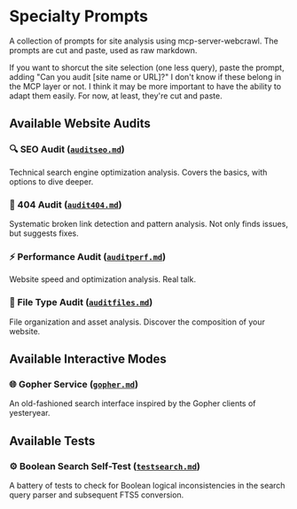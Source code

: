 # Specialty Prompts

A collection of prompts for site analysis using mcp-server-webcrawl. The prompts are cut and paste, used as raw markdown.

If you want to shorcut the site selection (one less query), paste the prompt, adding "Can you audit [site name or URL]?" I don't know if these belong in the MCP layer or not. I think it may be more important to have the ability to adapt them easily. For now, at least, they're cut and paste.

## Available Website Audits

### 🔍 SEO Audit ([`auditseo.md`](https://raw.githubusercontent.com/pragmar/mcp-server-webcrawl/master/prompts/auditseo.md))

Technical search engine optimization analysis. Covers the basics, with options to dive deeper.

### 🔗 404 Audit ([`audit404.md`](https://raw.githubusercontent.com/pragmar/mcp-server-webcrawl/master/prompts/audit404.md))

Systematic broken link detection and pattern analysis. Not only finds issues, but suggests fixes.

### ⚡ Performance Audit ([`auditperf.md`](https://raw.githubusercontent.com/pragmar/mcp-server-webcrawl/master/prompts/auditperf.md))

Website speed and optimization analysis. Real talk.

### 📁 File Type Audit ([`auditfiles.md`](https://raw.githubusercontent.com/pragmar/mcp-server-webcrawl/master/prompts/auditfiles.md))

File organization and asset analysis. Discover the composition of your website.

## Available Interactive Modes

### 🌐 Gopher Service ([`gopher.md`](https://raw.githubusercontent.com/pragmar/mcp-server-webcrawl/master/prompts/gopher.md))

An old-fashioned search interface inspired by the Gopher clients of yesteryear.

## Available Tests

### ⚙️ **Boolean Search Self-Test** ([`testsearch.md`](https://raw.githubusercontent.com/pragmar/mcp-server-webcrawl/master/prompts/testsearch.md))

A battery of tests to check for Boolean logical inconsistencies in the search query parser and subsequent FTS5 conversion.